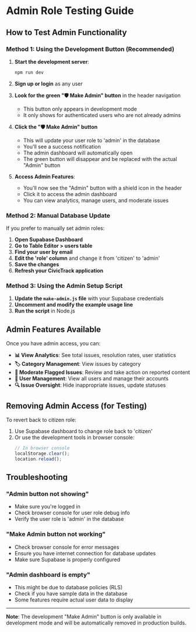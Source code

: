 # Admin Role Testing Guide

## How to Test Admin Functionality

### Method 1: Using the Development Button (Recommended)

1. **Start the development server**:
   ```bash
   npm run dev
   ```

2. **Sign up or login** as any user

3. **Look for the green "🛡️ Make Admin" button** in the header navigation
   - This button only appears in development mode
   - It only shows for authenticated users who are not already admins

4. **Click the "🛡️ Make Admin" button**
   - This will update your user role to 'admin' in the database
   - You'll see a success notification
   - The admin dashboard will automatically open
   - The green button will disappear and be replaced with the actual "Admin" button

5. **Access Admin Features**:
   - You'll now see the "Admin" button with a shield icon in the header
   - Click it to access the admin dashboard
   - You can view analytics, manage users, and moderate issues

### Method 2: Manual Database Update

If you prefer to manually set admin roles:

1. **Open Supabase Dashboard**
2. **Go to Table Editor > users table**
3. **Find your user by email**
4. **Edit the 'role' column** and change it from 'citizen' to 'admin'
5. **Save the changes**
6. **Refresh your CivicTrack application**

### Method 3: Using the Admin Setup Script

1. **Update the `make-admin.js` file** with your Supabase credentials
2. **Uncomment and modify the example usage line**
3. **Run the script** in Node.js

## Admin Features Available

Once you have admin access, you can:

- **📊 View Analytics**: See total issues, resolution rates, user statistics
- **🏷️ Category Management**: View issues by category
- **🚩 Moderate Flagged Issues**: Review and take action on reported content  
- **👥 User Management**: View all users and manage their accounts
- **🔍 Issue Oversight**: Hide inappropriate issues, update statuses

## Removing Admin Access (for Testing)

To revert back to citizen role:
1. Use Supabase dashboard to change role back to 'citizen'
2. Or use the development tools in browser console:
   ```javascript
   // In browser console
   localStorage.clear();
   location.reload();
   ```

## Troubleshooting

### "Admin button not showing"
- Make sure you're logged in
- Check browser console for user role debug info
- Verify the user role is 'admin' in the database

### "Make Admin button not working"
- Check browser console for error messages
- Ensure you have internet connection for database updates
- Make sure Supabase is properly configured

### "Admin dashboard is empty"
- This might be due to database policies (RLS)
- Check if you have sample data in the database
- Some features require actual user data to display

---

**Note**: The development "Make Admin" button is only available in development mode and will be automatically removed in production builds.
